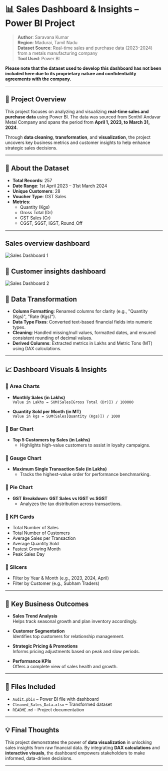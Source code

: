 # 📊 Sales Dashboard & Insights – Power BI Project

> **Author**: Saravana Kumar  
> **Region**: Madurai, Tamil Nadu  
> **Dataset Source**: Real-time sales and purchase data (2023–2024) from a metals manufacturing company  
> **Tool Used**: Power BI

**Please note that the dataset used to develop this dashboard has not been included 
here due to its proprietary nature and confidentiality agreements with the company.**

---

## 📝 Project Overview

This project focuses on analyzing and visualizing **real-time sales and purchase data** using Power BI. The data was sourced from Senthil Andavar Metal Company and spans the period from **April 1, 2023, to March 31, 2024**.

Through **data cleaning**, **transformation**, and **visualization**, the project uncovers key business metrics and customer insights to help enhance strategic sales decisions.

---

## 🧾 About the Dataset

- **Total Records**: 257  
- **Date Range**: 1st April 2023 – 31st March 2024  
- **Unique Customers**: 28  
- **Voucher Type**: GST Sales  
- **Metrics**:
  - Quantity (Kgs)
  - Gross Total (Dr)
  - GST Sales (Cr)
  - CGST, SGST, IGST, Round_Off

---
## Sales overview dashboard
![Sales Dashboard 1](https://drive.google.com/uc?export=view&id=1RuYLJzFtR9WCEoTRuNa80dAgoC8A_Cmn)

## 🧾 Customer insights dashboard
![Sales Dashboard 2](https://drive.google.com/uc?export=view&id=1ZLpM4hY-5cTaTOncInzZEfm96s2qTdid)


## 🔧 Data Transformation

- **Column Formatting**: Renamed columns for clarity (e.g., "Quantity (Kgs)", "Rate (Kgs)").
- **Data Type Fixes**: Converted text-based financial fields into numeric types.
- **Cleaning**: Handled missing/null values, formatted dates, and ensured consistent rounding of decimal values.
- **Derived Columns**: Extracted metrics in Lakhs and Metric Tons (MT) using DAX calculations.

---

## 📈 Dashboard Visuals & Insights

### 🔹 Area Charts

- **Monthly Sales (in Lakhs)**  
  `Value in Lakhs = SUM(Sales[Gross Total (Dr)]) / 100000`

- **Quantity Sold per Month (in MT)**  
  `Value in kgs = SUM(Sales[Quantity (Kgs)]) / 1000`

### 🔹 Bar Chart

- **Top 5 Customers by Sales (in Lakhs)**  
  - Highlights high-value customers to assist in loyalty campaigns.

### 🔹 Gauge Chart

- **Maximum Single Transaction Sale (in Lakhs)**  
  - Tracks the highest-value order for performance benchmarking.

### 🔹 Pie Chart

- **GST Breakdown: GST Sales vs IGST vs SGST**  
  - Analyzes the tax distribution across transactions.

### 🔹 KPI Cards

- Total Number of Sales
- Total Number of Customers
- Average Sales per Transaction
- Average Quantity Sold
- Fastest Growing Month
- Peak Sales Day

### 🔹 Slicers

- Filter by Year & Month (e.g., 2023, 2024, April)
- Filter by Customer (e.g., Subham Traders)

---

## 🚀 Key Business Outcomes

- **Sales Trend Analysis**  
  Helps track seasonal growth and plan inventory accordingly.

- **Customer Segmentation**  
  Identifies top customers for relationship management.

- **Strategic Pricing & Promotions**  
  Informs pricing adjustments based on peak and slow periods.

- **Performance KPIs**  
  Offers a complete view of sales health and growth.

---

## 📂 Files Included

- `Audit.pbix` – Power BI file with dashboard
- `Cleaned_Sales_Data.xlsx` – Transformed dataset
- `README.md` – Project documentation

---



## 💡 Final Thoughts

This project demonstrates the power of **data visualization** in unlocking sales insights from raw financial data. By integrating **DAX calculations** and **interactive visuals**, the dashboard empowers stakeholders to make informed, data-driven decisions.

---


